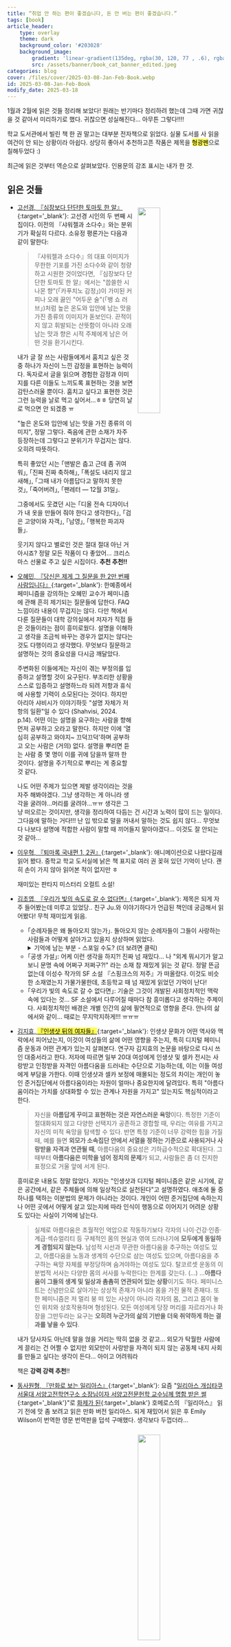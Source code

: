 ```yaml
---
title: “취업 안 하는 편이 좋겠습니다, 돈 안 버는 편이 좋겠습니다.”
tags: [book]
article_header:
    type: overlay
    theme: dark
    background_color: '#203028'
    background_image:
        gradient: 'linear-gradient(135deg, rgba(30, 120, 77 , .6), rgba(128, 31, 128, .6))'
        src: /assets/banner/book_cat_banner_edited.jpeg
categories: blog
cover: /files/cover/2025-03-08-Jan-Feb-Book.webp
id: 2025-03-08-Jan-Feb-Book
modify_date: 2025-03-18
---
```


<style>
img{
    float: right;
    margin: 0.8em;
}
    </style>
1월과 2월에 읽은 것들 정리해 보았다! 원래는 반기마다 정리하려 했는데 그때 가면 귀찮을 것 같아서 미리하기로 했다. 귀찮으면 성실해진다… 아무튼 그렇다!!!! 

<!--more-->
학교 도서관에서 빌린 책 한 권 말고는 대부분 전자책으로 읽었다. 실물 도서를 사 읽을 여건이 안 되는 상황이라 아쉽다. 상당히 좋아서 추천하고픈 작품은 제목을 <span style="background-color:#FFFD55; color:#000000;">형광펜</span>으로 칠해두었다 :)

최근에 읽은 것부터 역순으로 살펴보았다. 인용문의 강조 표시는 내가 한 것.

## 읽은 것들

<p align="left">
  	<figure>
        <a href="/files/img/2025_Jan_Feb_Book_Tower.jpg" data-lightbox="vis">
  			<img src="/files/img/2025_Jan_Feb_Book_Tower.jpg" width="35%">
        </a>
    </figure>
</p>

- [고선경, 『심장보다 단단한 토마토 한 알』](https://www.yes24.com/Product/Goods/141383294){:target='_blank'}: 고선경 시인의 두 번째 시집이다. 이전의 『샤워젤과 소다수』와는 분위기가 확실히 다르다. 소유정 평론가는 다음과 같이 말한다:

    > 『샤워젤과 소다수』의 대표 이미지가 무한한 기포를 가진 소다수와 같이 청량하고 시원한 것이었다면, 『심장보다 단단한 토마토 한 알』에서는 "씁쓸한 시나몬 향"(｢카푸치노 감정｣)이 가미된 커피나 오래 끓인 "어두운 술"(｢뱅 쇼 러브｣)처럼 높은 온도와 입안에 남는 맛을 가진 종류의 이미지가 돋보인다. 끈적이지 않고 휘발되는 산뜻함이 아니라 오래 남는 맛과 향은 시적 주체에게 남은 어떤 것을 환기시킨다.

    내가 글 잘 쓰는 사람들에게서 훔치고 싶은 것 중 하나가 자신이 느낀 감정을 표현하는 능력이다. 독자로서 글을 읽으며 경험한 감정과 이미지를 다른 이들도 느끼도록 표현하는 것을 보면 감탄스러울 뿐이다. 훔치고 싶다고 표현한 것은 그런 능력을 날로 먹고 싶어서…ㅎㅎ 당연히 날로 먹으면 안 되겠죵 ㅠ

    "높은 온도와 입안에 남는 맛을 가진 종류의 이미지", 정말 그렇다. 죽음에 관한 소재가 자주 등장하는데 그렇다고 분위기가 무겁지는 않다. 오히려 따뜻하다.

    특히 좋았던 시는 ｢맨발은 춥고 근데 좀 귀여워｣, ｢진짜 진짜 축하해｣, ｢폭설도 내리지 않고 새해｣, ｢그때 내가 아름답다고 말하지 못한 것｣, ｢죽어버려｣, ｢팬레터 — 12월 31일｣.

    그중에서도 웃겼던 시는 ｢디올 전속 디자이너가 내 옷을 만들어 줘야 한다고 생각한다｣, ｢검은 고양이와 자객｣, ｢남영｣, ｢행복한 파괴자들｣.

    웃기지 않다고 별로인 것은 절대 절대 아닌 거 아시죠? 정말 모든 작품이 다 좋았어… 크리스마스 선물로 주고 싶은 시집이다. **추천 추천!!**

- [오혜민, 『당신은 제게 그 질문을 한 2만 번째 사람입니다』](https://www.yes24.com/Product/Goods/142074562){:target='_blank'}: 한예종에서 페미니즘을 강의하는 오혜민 교수가 페미니즘에 관해 흔히 제기되는 질문들에 답한다. FAQ느낌이라 내용이 무겁지는 않다. 다만 책에서 다룬 질문들이 대학 강의실에서 저자가 직접 들은 것들이라는 점이 흥미로웠다. 설명을 이해하고 생각을 조금씩 바꾸는 경우가 없지는 않다는 것도 다행이라고 생각했다. 무엇보다 질문하고 설명하는 것의 중요성을 다시금 깨달았다.

    주변화된 이들에게는 자신이 겪는 부정의를 입증하고 설명할 것이 요구된다. 부조리한 상황을 스스로 입증하고 설명하느라 되려 저항과 휴식에 사용할 기력이 소모된다는 것이다. 하지만 아리아 샤비시가 이야기하듯 "설명 자체가 저항의 일환"일 수 있다 (Shahvisi, 2024. p.14). 어떤 이는 설명을 요구하는 사람을 향해 먼저 공부하고 오라고 말한다. 하지만 이에 '열심히 공부하고 와야지~ 끄덕끄덕'하며 공부하고 오는 사람은 (거의) 없다. 설명을 뿌리면 듣는 사람 중 몇 명이 이를 귀에 담을까 말까 한 것이다. 설명을 주기적으로 뿌리는 게 중요할 것 같다.

    나도 어떤 주제가 있으면 제발 생각이라는 것을 자주 해봐야겠다. 그냥 생각하는 게 아니라 생각을 굴려야…머리를 굴려야…ㅠㅠ 생각은 그냥 떠오르는 것이지만, 생각을 정리하여 다듬는 건 시간과 노력이 많이 드는 일이다. 그다음에 말하는 거다!!! 난 입 밖으로 말을 꺼내서 말하는 것도 쉽지 않다…
    무엇보다 나보다 설명에 적합한 사람이 말할 때 끼어들지 말아야겠다… 이것도 잘 안되는 것 같아…

- [이우혁, 『퇴마록 국내편 1, 2권』](https://www.yes24.com/Product/Goods/143532160){:target='_blank'}: 애니메이션으로 나왔다길래 읽어 봤다. 중학교 학교 도서실에 낡은 책 표지로 여러 권 꽂혀 있던 기억이 난다. 괜히 손이 가지 않아 읽어본 적이 없지만 ㅎ

    재미있는 판타지 미스터리 오컬트 소설!

- [김초엽, 『우리가 빛의 속도로 갈 수 없다면』](https://www.yes24.com/Product/Goods/74261416){:target='_blank'}: 제목은 되게 자주 들어봤는데 미루고 있었당.. 친구 Ju.와 이야기하다가 언급된 책인데 궁금해서 읽어봤다! 무척 재미있게 읽음.
    - ｢순례자들은 왜 돌아오지 않는가｣. 돌아오지 않는 순례자들이 그들이 사랑하는 사람들과 어떻게 살아가고 있을지 상상하며 읽었다.
        <details>
        <summary>기억에 남는 부분 - 스포일 수도? (더 보려면 클릭) </summary>
        <blockquote>
        지구에는 우리와 완전히 다른, 충격적으로 다른 존재들이 수없이 많겠지. 이제 나는 상상할 수 있어. 지구로 내려간 우리는 그 다른 존재들을 만나고, 많은 이들은 누군가와 사랑에 빠질 거야. 그리고 우리는 곧 알게 되겠지. 바로 그 사랑하는 존재가 맞서는 세계를. 그 세계가 얼마나 많은 고통과 비탄으로 차 있는지를. <b>사랑하는 이들이 억압받는 진실을</b>. 올리브는 <b>사랑이 그 사람과 함께 세계에 맞서는 일</b>이기도 하다는 것을 알고 있었던 거야.
        </blockquote>
        </details>
    - ｢공생 가설｣: 어케 이런 생각을 하지?! 진짜 넘 재밌다... 나 "외계 뭐시기가 알고 보니 문명 속에 어쩌구 저쩌구?!" 라는 소재 참 재밌게 읽는 것 같다. 정말 뜬금없는데 이성수 작가의 SF 소설 『스핑크스의 저주』가 떠올랐다. 이것도 비슷한 소재였는지 가물가물한데, 초등학교 때 넘 재밌게 읽었던 기억이 난다!
    - ｢우리가 빛의 속도로 갈 수 없다면｣: 기술은 그것이 개발된 사회정치적인 맥락 속에 있다는 것… SF 소설에서 다루어질 때마다 참 흥미롭다고 생각하는 주제이다. 사회정치적인 배경은 개별 인간의 삶에 필연적으로 영향을 준다. 안나의 삶에서와 같이… 때로는 무지막지하게!!! ㅠㅠㅠ

- [김지효, <span style="background-color:#FFFD55; color:#000000;">『인생샷 뒤의 여자들』</span>](https://www.yes24.com/Product/Goods/119999336){:target='_blank'}: 인생샷 문화가 어떤 역사와 맥락에서 피어났는지, 이것이 여성들의 삶에 어떤 영향을 주는지, 특히 디지털 페미니즘 운동과 어떤 관계가 있는지 살펴본다. 연구자 김지효의 논문을 바탕으로 다시 쓰인 대중서라고 한다. 저자에 따르면 일부 20대 여성에게 인생샷 및 셀카 전시는 사랑받고 인정받을 자격인 아름다움을 드러내는 수단으로 기능하는데, 이는 이들 여성에게 부담을 가한다. 이때 인생샷과 셀카 보정에 매몰되는 정도의 차이는 개인이 놓인 준거집단에서 아름다움이라는 자원이 얼마나 중요한지에 달려있다. 특히 "아름다움이라는 가치를 상대화할 수 있는 관계나 자원을 가지고" 있는지도 핵심적이라고 한다.

    >자신을 **아름답게 꾸미고 표현하는 것은 자연스러운 욕망**이다. 특정한 기준이 절대화되지 않고  다양한 선택지가 공존하고 경합할 때, 우리는 여유를 가지고 자신의 미적 욕망을 탐색할 수 있다. 반면 특정 기준이 너무 강력한 힘을 가질 때, 예를 들면 **외모가 소속집단 안에서 서열을 정하는 기준으로 사용되거나 사랑받을 자격과 연관될 때**, 아름다움의 중요성은 기하급수적으로 확대된다. 그때부터 **아름다움은 미학을 넘어 정치의 문제**가 되고, 사람들은 좀 더 진지한 표정으로 거울 앞에 서게 된다.

    흥미로운 내용도 정말 많았다. 저자는 "인생샷과 디지털 페미니즘은 같은 시기에, 같은 공간에서, 같은 주체들에 의해 일상적으로 실천된다"고 설명하였다. 애초에 둘 중 하나를 택하는 이분법의 문제가 아니라는 것이다. 개인이 어떤 준거집단에 속하는지나 어떤 곳에서 어떻게 살고 있는지에 따라 인식이 행동으로 이어지기 어려운 상황도 있다는 사실이 기억에 남는다.

    >실제로 아름다움은 초월적인 억압으로 작동하기보다 각자의 나이·건강·인종·계급·섹슈얼리티 등 구체적인 몸의 현실과 엮여 드러나기에 **모두에게 동일하게 경험되지 않는다.** 남성적 시선과 무관한 아름다움을 추구하는 여성도 있고, 아름다움을 노동과 생계의 수단으로 삼는 여성도 있으며, 아름다움을 추구하는 욕망 자체를 부정당하며 숨겨야하는 여성도 있다. 탈코르셋 운동의 이분법적 서사는 다양한 몸의 서사를 누락한다는 한계를 갖는다. (…) …**아름다움이 그들의 생계 및 일상과 촘촘히 연관되어 있는 상황**이기도 하다. 페미니스트는 신념만으로 살아가는 상상적 존재가 아니라 몸을 가진 물적 존재다. 또한 페미니즘은 저 멀리 붕 떠 있는 사상이 아니라 각자의 몸, 그리고 몸이 놓인 위치와 상호작용하며 형성된다. 모든 여성에게 당장 머리를 자르라거나 화장을 그만두라는 요구는 **오히려 누군가의 삶의 기반을 더욱 취약하게 하는 결과를 낳을 수 있다**.

    내가 당사자도 아닌데 말을 얹을 거리는 딱히 없을 것 같고… 외모가 탁월한 사람에게 끌리는 건 어쩔 수 없지만 외모만이 사랑받을 자격이 되지 않는 공동체 내지 사회를 만들고 싶다는 생각이 든다… 아이고 어려워라

    책은 **강력 강력 추천**!!

- [동사원형, 『만화로 보는 일리아스』](https://www.yes24.com/Product/Goods/117341595){:target='_blank'}: 요즘 "[일리아스 개십타쿠 서울대 서양고전학연구소 소장님이자 서양고전문헌학 교수님께 명함 받은 썰](https://x.com/_onealways/status/1872928376299876491){:target='_blank'}"로 [화제가 된](https://www.hankookilbo.com/News/Read/A2025021219110002393?type=AB1&rPrev=A2023030811140000723){:target='_blank'} 호메로스의 『일리아스』 읽기 전에 맛 좀 보려고 읽은 만화 버전 일리아스. 되게 재밌어서 읽은 후 Emily Wilson이 번역한 영문 번역판을 덥석 구매했다. 생각보다 두껍더라…

<p align="left">
  	<figure>
        <a href="/files/img/Cakes and Ale.jpg" data-lightbox="vis">
  			<img src="/files/img/Cakes and Ale.jpg" width="35%">
        </a>
    </figure>
</p>

- [Somerset Maugham의 『Cakes and Ale』](https://www.amazon.com/Cakes-Vintage-International-Somerset-Maugham-ebook/dp/B006XWY6WW){:target='_blank'}: 도서관에서 Somerset Maugham의 Cakes and Ales을 빌렸다. 도서관에는 Judea Pearl의 The Book of Why를 빌리려 갔는데, 생각보다 두꺼운 책이라 구매한 후 공부하며 읽어야 할 것 같았다. 얼른 Yes24 카트에 들어가서 읽을만한 책을 살펴보다가 서머싯 몸의 『케이크와 맥주』가 눈에 띄어서 읽어보기로 했다. 그래도 미국 왔는데 소설 원서로도 좀 읽어봐야지 하는 생각에! 2월 14일에 빌렸는데, 빌리고 나서 '오늘 발렌타인데이니까 케이크와 맥주를 먹으면서 『Cakes and Ales』을 읽어봐야겠다'는 생각이 갑자기 들었다. 케이크와 맥주를 그대로 먹기에는 이미 다른 술이 방에 있었던 차, 케이크 대신 쿠키를 먹기로 했다. Insomnia에서 이전에 봐둔 발렌타인 한정 기간 쿠키 'Red Velvet'와 'Red Velvet Cheesecake Filled Class'를 사 왔다. Conviction 위스키와 쿠키를 먹으면서 읽었는데 진도는 얼마 나가지 못했었다...

    대략 Alroy Kear가 주인공 Ashenden에게 Driffield씨 전기 쓰는 것 좀 도와달라고 부탁하면서 주인공이 과거를 회상하는 소설이다. 주인공이 Driffield 씨, 특히 Driffield 씨의 첫 부인 Rosie Driffield와 겪은 일화들을 들려준다. 처음에는 지루했는데 Driffield 부부 야반도주하는 장면부터 슬슬 재밌어졌다.
    주인공이 Rosie와 바람 피우면서 이야기의 중반에 접어드는데 이때부터 자극적인 이야기 잔뜩 나와서 금방 읽게 된다 ㅋㅋㅋㅋ

- [미셸 우엘벡, 『지도와 영토』](https://www.yes24.com/Product/Goods/124314300){:target='_blank'}: 제목이 궁금하여 검색해 보았더니 2010년 공쿠르상 수상작이라고 나왔다. 게다가 '우리 시대 최고의 논쟁적인 작가'가 쓴 책이라는 홍보문구에 홀려 읽어보았다. 예술가 '제드'의 일생을 그린 이야기인데, 제드 성격대로 글이 튀는 곳 없이 쭈욱 흘러간다. 전개 자체는 그렇게 흥미진진하지 않음에도 불구하고 제드의 생각과 행동을 따라가며 몰입하여 읽게 되더라.

    표현들이 되게 씁쓸하면서도 과격하여 웃긴 것이 블랙 코미디적인 구석이 있다고 느꼈는데, 장소미 번역가는 작품 해설에서 이를 적확하게 표현했다. 

    >우엘벡은 우리를 **나락에 처넣는 순간에도 곧이어 히죽거리게** 만든다. (…) **히죽거리는 체념으로 차분해지는 절망감**이라고 할까.

    실제로 읽는 내내 히죽거리게 되더라… 한편 작가 본인의 캐릭터를 작품 안에 등장시켜 이리저리 다룬 것도 재밌었다.

    장소미 번역가에 따르면, 『지도와 영토』가 우엘벡의 이전 작품에 비해 "(…) 잔인한 폭력과 노골적이고 역겨운 성 묘사가 걸러졌"다고 한다. 『지도와 영토』에도 거슬리는 부분이 조금 있었는데 다른 작품들은 얼마나 정도가 심하길래…

- [듀나, 김보영, 배명훈, 장강명의 <span style="background-color:#FFFD55; color:#000000;">『아직 우리에겐 시간이 있으니까』</span>](https://www.yes24.com/Product/Goods/44815310){:target='_blank'}: 태양계 행성을 배경으로 하는 SF 단편소설집이다. **강력 강력 추천! 지금 읽으세요!**
    - 장강명, **｢당신은 뜨거운 별에｣**: 인간이 취할 수 없는 신체 동작을 로봇에게 시켜 로봇의 제어권을 탈취하는 장면이 인상 깊었다. 한편, 프로듀서란 작자들이 파산 선언하고 다른 회사로 튀어 더 해 먹겠다는 생각하는 것을 보고 정말 자본의 논리 밖에 남지 않은 사람들이라는 생각이 들며 고개를 저으며 읽었던 기억이… 
    - 배명훈, **｢외합절 휴가｣**: 실사화되면 정말 좋을 것 같은 작품이다. 불쌍한 주인공…
        > <속보> 화성북반구연맹 소속 17개 도시 독립선언 가담. 
        > 22개 시 의회 해산 및 재선거 절차 검토.

        요 속보만 봐도 읽고 싶어지지 않나요…?
    
        > **공간결정론** Space decides <br>
        > 공간이 삶을 결정한다. 우주가 지배형태를 결정한다. 두 지점 사이의 거리와, 통신수단 혹은 이동수단의 속도 사이의 관계가 두 행성 사이의 지배구조를 한정짓는다.
        > 
        > 화성에 대한 지구의 지배방식은 결국 단 한 가지 형태, 봉건제로 귀결된다. 지구의 이익을 완전히 대변하는 제후가 화성 현지에서 직접 지배하는 것 외에 다른 유효한 지배방식은 생각할 수 없다. 잠깐은 성공할지라도 결국은 실패할 것이다. 

        과학 기술이 소설 속 현실정치나 정치과학과 엮이는 이야기도 정말 좋고 재밌다.
    - 김보영, **｢얼마나 닮았는가｣**: 정말 강렬한 소설이다. 무언가를 인지하지 못하는 인공지능 '훈'의 혼잣말에서 이야기가 시작된다. 
        > **내가 보지 못하는 것이 있다**.
        > 
        > 그게 내가 계속 사로잡혀 있던 생각이었다.
        > 
        > 문제는 내가 '보지 못하는 것'을 내가 알아낼 방법이 없다는 것이다. 애초에 '모르는 것을 안다'는 말부터 앞뒤가 맞지 않는다.
        > 
        > 나는 지난 1년간의 항해 내내 선내에 있는 무엇인가를 보지 못했다.
        > 
        > **사람의 모든 생각과 행동에 지속적으로 영향을 끼치는 공기처럼 흔한 무엇인가**를, 누구나 가장 먼저 확인하고 고려하는 무엇인가를. 뻔히 보면서도 지식이 없어 인식할 수가 없었다. 그리고 그게 항해 내내 오류를 일으켰다.
        > 
        > 나는 그게 뭔지 알아내야만 한다.
        > 
        > 무슨 수를 써서라도.

        무엇을 보지 못하고 있었는지 알고 나면 처음으로 돌아가 다시 읽게 된다. 다시 읽다보면 이전에는 그냥 넘어갔던 것들이 눈에 들어오더라. 
        
        훈과 마찬가지로 독자인 나도 이야기의 "공기처럼 흔한 무엇인가"를 알아차리지 못했다는 것이 다소 충격적이었다. 머리에 힘주고 살아가야만 하는데, 그래도 인식하지 못할 때가 있을 것이란 점에서 좀 무력하기도 하다.  

        아니 근데 지금 봤는데 알라딘 밑줄 긋기에 스포 뜨는 거 뭐야;; 이 책 알라딘 페이지 들여다보지 말고 읽으셔요..

        ｢얼마나 닮았는가｣를 표제작으로 하는 김보영 작가 소설집이 있다는 걸 며칠 전에 알게 되어 요즘 읽는 중이다.
    - 듀나, **｢두번째 유모｣**: 이야기도 괜찮았고 후기가 기억에 남는다

        > 여전히 나는 SF 하면 우주선을 탄 청소년들을 떠올린다. 난 심지어 이 계획에 이름도 붙여놨다. '이오의 화산 프로젝트'. 우주복을 입은 틴에이저 주인공들이 이오의 화산 사이를 탐험하는 이야기를 쓰기 전엔 죽을 수 없다는 생각을 종종 한다. (…) 이 계획에는 심각한 문제가 있다. 일단 미래를 상상하는 방식이 변했다. 우린 더 이상 우주탐험의 선두에 인간들이 설 거라고 믿지 않는다. 우리의 틴에이저 주인공들에겐 더욱 기회가 없을 것이다. 무엇보다 나는 20세기 중엽 미국 남성 작가들이 공유했던 그 낙천주의를 갖고 있지 못하다. 과연 내가 그들만큼 인간이라는 종을 사랑할 수 있는지도 모르겠다.

- [허주은, 『붉은 궁』](https://www.yes24.com/Product/Goods/122897540){:target='_blank'}: 요 책에 관해서는 신기한 일화가 있다. Ja.랑 Sa.와 이야기 하던 도중 Ja.가 June Hur 작가의 『Crane Among Wolves』라는 책을 추천해 주었다. 당시에는 오호~하고 넘어갔는데, 알고 보니 불과 몇 시간 전, 내가 허주은 작가의 『붉은 궁』을 읽으려고 폰에 저장해두었던 것이다!! 글쎄 Ja.에게 책 추천받기 불과 3시간 전에! 어떻게 이런 우연이…?! 당시에는 두 책의 저자가 같은 줄 몰랐는데 책의 소재와 표지 일러스트가 비슷하여 눈치챘다.

    서얼 출신의 의녀 '백현'이 포도청 종사관 '서어진'과 혜민서 의녀 살인 사건을 풀어나가는 이야기. 의녀 백현은 아버지의 기대에 부응하고 서얼 출신으로 이를 수 있는 가장 높은 자리인 의녀가 되고자 엄청난 노력을 한 사람이다. 자신의 자리가 위태로워질 수 있다는 것을 알면서도 위험한 길이 옳은 길이라는 이유로 사건을 풀어나가는 것이 멋졌다. 사건을 해결하려는 큰 줄기를 따라가는 동안 로맨스가 불쑥불쑥 튀어나와 되게 재밌고 기분 좋게 읽었다.

    > (…) 급기야 다시는 아버지의 따뜻한 인정을 받지 못할 것이라는 두려움으로 변했다. 두려움은 때때로 분노가 되었다.
    > 
    > 나는 들고 있던 종이를 구겨 쥐었다. 정수 의녀의 목숨이 위태로운데 아버지의 인정이나 걱정하다니. 뻔하고 이기적인 생각이었다. 다른 사람 눈에 어떻게 보일지 걱정하느라 옳은 일을 하지 못하는 겁쟁이가 되고 싶지는 않았다.
    > 
    > 나는 무엇이 옳은 일인지 알았다. 하늘의 태양처럼 선명하게 알아보았다.

- [이소호, 『나의 미치광이 이웃』](https://www.yes24.com/Product/Goods/118958460){:target='_blank'}: 환경이 심각하게 오염되어 식량 수급이 최우선의 가치로 내세워진 근미래. 미술과 음악과 같은 문화가 현실 논리에 밀려 무가치한 것으로 간주되고, '문화 폭동' 사건으로 인해 더 이상 영화관, 박물관, 미술관이 남아 있지 않다. '문화 폭동'이 일어나기 몇 년 전, 미술을 공부하러 독일로 유학 온 한국인 '유리'가 미술 천재로 평가받는 기후 난민 '미아'를 룸메이트로 들이게 되며 일어나는 이야기. 『라비우와 링과』를 읽으면서도 느꼈는데, 난 타지에서 공부하며 그곳 학생과 지내는 이야기를 좀 좋아하는 것 같다. 그 소재 자체가 마음을 편하게 해준다. 지금 내가 교환학생으로 공부 중이라서 그런 것일 수도.

<p align="left">
  	<figure>
        <a href="/files/img/cry_hmart.webp" data-lightbox="vis">
  			<img src="/files/img/cry_hmart.webp" width="25%">
        </a>
    </figure>
</p>

- [미셸 자우너, 『H마트에서 울다』](https://www.yes24.com/Product/Goods/107653917){:target='_blank'}: 20대 중반 즈음까지 '미셸'이 어머니와 함께 겪은 좋고 나쁜 일상의 이야기가 기억된다. 기억은 어머니의 암 투병 생활 동안, 그리고 어머니가 돌아가신 이후 미셸의 일상과 맞닿아 있다. 미셸이 어머니와 겪은 이야기 하나하나를 머릿속으로 그리며 읽었는데, 그러다 보니 후반부에서 과거를 회상하는 그녀의 서술이 마치 내 경험을 돌아보는 것 같다는 느낌을 받아 몰입하였던 것 같다. 특히 미셸이 이모와 사촌에게 된장찌개를 대접하고자 망치 여사의 레시피를 보고 따라 하는 부분이 기억에 남는다. 된장찌개를 조리하면서 엄마가 해 주었던 음식의 맛을 찾아가는데, 미셸이 엄마를 기억하는 방식을 드러내어 보여주는 장면이라는 생각이 들었다. 미셸이 어머니의 죽음을 맞는 나이가 내 나이와 크게 다르지 않아 더욱 슬프기도 했다.

    >하지만 엄마의 재를 땅에 묻는 일은 나에게 중요했다. 꽃을 가져와 놓아둘 공간이 필요했다. 쓰러질 수 있는 땅이, 주저앉을 바닥이. 아무 철이고 와서 눈물을 흘릴 풀밭과 토양이 필요했다. 마치 은행이나 도서관에 찾아간 것처럼 진열장 앞에 똑바로 서 있어야 하는 곳이 아니라.

    >엄마가 사라지고 나니 이런 것들을 물어볼 사람이 아무도 없었다. 기록되지 않은 일은 엄마와 함께 죽어버렸으니까. 한낱 기록과 내 기억이 남아있을 뿐이었다. 이제 엄마가 남긴 표식을 단서로 나 자신을 이해하는 일은 오롯이 내 숙제가 되었다. 이 얼마나 돌고 도는 인생인지, 또 얼마나 달콤쌉싸름한 일인지. 자식이 엄마의 발자취를 더듬는 일이, 한 주체가 과거로 돌아가 자신의 기록 보관인을 기록하는 일이.

- [문이소, 손지상, 정보라, 이산화, 이주형, 이하진, 전혜진, 최의택, 홍준영, 홍지운, 『태초에 외계인이 지구를 평평하게 창조하였으니』](https://www.yes24.com/Product/Goods/122316099){:target='_blank'}: 모두 재미있게 읽었다. 홍지운 작가의 ｢유사과학소설작가연맹 탈회의 변｣이 특히 유쾌했다.

- [정지섭, 『맘카페라는 세계』](https://www.yes24.com/Product/Goods/123272347){:target='_blank'}: 맘카페… 존재만 알고 무엇하는 커뮤니티인지 정확히 알지는 못했었다. 딱히 관심이 없었는데 또 나와 관련 없는 세계 이야기가 참 흥미롭죠… 맘카페의 목적은 무엇이고 사람들은 왜 모이는 것인지, 운영은 어떻게 되는지, 나아가 사회 속에서 '엄마'라는 사람이 어떤 인식을 하고 어떻게 인식되는지, 등 다양한 이야기를 한다. 무려 맘카페 운영자께서 직접 설명해 주시는 거라 더욱 궁금해하며 읽었던 기억이 난다. 나중에 다시 읽어보고 싶다.

- [홍락훈, 『잼 한 병을 받았습니다』](https://www.yes24.com/Product/Goods/122308226){:target='_blank'}: 홍락훈 작가의 SF 초단편집. 역시 재밌고 매력적인 소재들로 가득하다.

- [정보라, 『한밤의 시간표』](https://www.yes24.com/Product/Goods/119456310){:target='_blank'}: 정보라 작가의 괴담(?) 연작소설집. 하지만 무섭기만 한 것은 아니다. 분위기가 서늘한 것이 참 읽을만했다.

- [김멜라, 공현진, 김기태, 김남숙, 김지연, 성해나, 전지영, <span style="background-color:#FFFD55; color:#000000;">『2024 제15회 젊은작가상 수상작품집』</span>](https://www.yes24.com/Product/Goods/125709308){:target='_blank'}: 이야기들 다 흥미롭게 읽었다. **추천!**
    - 김멜라, **｢이응 이응｣**: '이응'으로 기억과 추억을 보살피는 것… 인상 깊었다. 나도 '이응'으로 다종다양한 쾌락 느껴보고 싶다........ '이응'이 뭐냐면...읽어보세용
    - 김기태, **｢보편 교양｣**: 이야기도 괜찮았지만 작가 노트가 기억에 남는다.
        >두 사람 사이에 두루 미치고 통하는 무엇을 상정하지 않을 수 있을까. 시간차는 있을지언정 우리에게 공평히 깃드는 무엇이 전혀 없다면, 어떻게 사랑과 우정과 문학이 가능할 수 있을까. 그러므로 내게 **소설을 나누는 일은 나의 개별성과 우리의 보편성을 동시에 탐색하는**, 가장 덜 기만적인 수단이기도 하다. 맞춤형 개성을 구매하라고 재촉하는 이세계에 잠식되고 싶지 않다. 하나이고 거룩하며 보편된 저 세계로 투신하기에는 이르다. 둘 사이에서 나는 일단 문학에 머물러보기로 했다. 당신도 그곳에 계심을 믿는다.
    - 성해나, **<span style="background-color:#FFFD55; color:#000000;">｢혼모노｣</span>**: 이야기가 되게 강렬하다. 묘사나 마무리도 그렇고 되게 통렬하다고 해야 하나…? 수미상관적인 구조와 표현이 좀 소름돋는다. '진짜'는 무엇이고 '가짜'는 무엇인지, 둘의 구별이 의미있는 것인지?! 읽어보세요!!

<p align="left">
  	<figure>
        <a href="/files/img/Lingua_Kyobo.webp" data-lightbox="vis">
  			<img src="/files/img/Lingua_Kyobo.webp" width="20%">
        </a>
    </figure>
</p>

- [김서해, <span style="background-color:#FFFD55; color:#000000;">『라비우와 링과』</span>](https://www.yes24.com/Product/Goods/130499525){:target='_blank'}: 라비우와 링과가 뭘까 궁금해서, 그리고 표지에 쓰인 '내 외로움의 책임을'이라는 문구가 궁금하여 펼쳐보았다 (전자책으로 읽은 거라 사실 펼친 건 아니고^^). 대학생 '주영'이 한국으로 온 교환학생 '이네스'를 룸메이트로 들이며 겪는 이야기이다. 이야기들이 대체로 일상적인데 그 속에서 주영이 느끼는 미묘한 감정이 이해될 것도 같다. 언어를 소재로 하는 주영과 이네스의 대화를 잔잔히 읽게 되더라. 한편, 이네스의 말에 공감이 됐다: 

    >"외국인은 거의 다 친절해."
    >	
    >"외국인이 어떻게 거의 다 친절해? 다 똑같은 사람인데. 말도 안 돼."
    >	
    >"정말이야. 예를 들어볼게. 다른 나라에 여행 간 사람들은 기분 좋게 있다 가고 싶으니까 기분 나쁜 일이 있어도 최대한 화를 안 내려고 해. 그리고 다른 나라에 살기 위해 간 사람들은 모르는 사람들밖에 없으니까 먼저 착하게 행동해야 해. 잘 보여야 하니까. 사람들이 친절하게 해줬으면 좋겠으니까. 내가 갑자기 울면 너도 나한테 아파? 괜찮아? 나한테 무슨 일인지 얘기해도 돼! 이렇게 말해주길 바라는 거지."

    읽고 나면 '라비우'와 '링과'를 따라서 중얼거리게 된다. 
    **추천**!!

- [허먼 멜빌, 『필경사 바틀비』](https://www.yes24.com/Product/Goods/119815231){:target='_blank'}: 허먼 멜빌의 단편 ｢필경사 바틀비｣, ｢꼬끼오! 혹은 고결한 베네벤타노의 노래｣, ｢총각들의 천국과 처녀들의 지옥｣이 실린 단편집. 시스템을 거부하는 바틀비의 **"안 하는 편이 좋겠습니다"**는 기억에 오래 남을 것 같다. 취업 안 하는 편이 좋겠습니다. 돈 안 버는 편이 좋겠습니다. 놀고먹고 싶습니다. 인용 부호가 없죠? 다 내가 하는 말이다 ^0^

- [요네자와 호노부, 『I의 비극』](https://www.yes24.com/Product/Goods/126045149){:target='_blank'}: MBTI I인 사람이 처하는 비극적인 상황…에 대한 이야기는 당연히 아니다 ^^ 텅텅 비어버린 시골 마을로 타지 사람들 이주시켜 정착시키는 사업을 이끄는 '소생과' 소속 공무원 만간지와 신입 공무원 간잔이 열심히 일하는 (?) 이야기다. 사업 자체가 딱 봐도 골치 아파 보이지 않나요. 외딴곳으로 모이는 생면부지의 사람끼리는 트러블이 생기기 마련이죠. 사업 진행을 말아먹을 위기가 수도 없이 찾아와서 골머리 앓는 만간지 씨. 사건들이 해결되긴 하지만…,,,,, **쩝**! 일상 미스테리 소설인만큼 끝까지 읽어보세요!

## Reference

- Shahvisi, A. (2024). *우리에겐 논쟁이 필요하다* (이세진, Trans.). 교양인.
